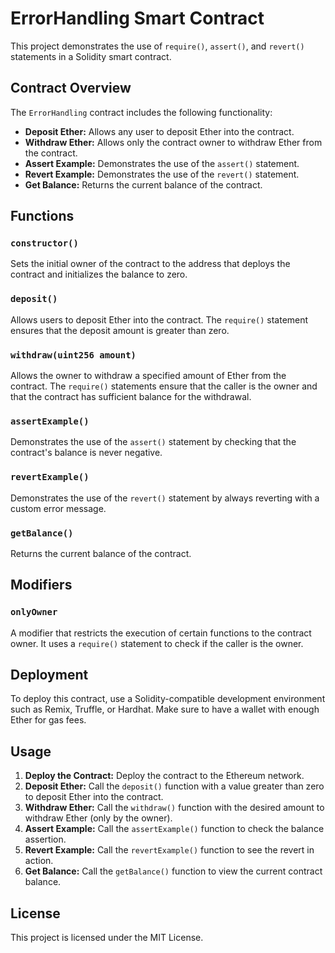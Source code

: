 # ErrorHandling Smart Contract

This project demonstrates the use of `require()`, `assert()`, and `revert()` statements in a Solidity smart contract.

## Contract Overview

The `ErrorHandling` contract includes the following functionality:

- **Deposit Ether:** Allows any user to deposit Ether into the contract.
- **Withdraw Ether:** Allows only the contract owner to withdraw Ether from the contract.
- **Assert Example:** Demonstrates the use of the `assert()` statement.
- **Revert Example:** Demonstrates the use of the `revert()` statement.
- **Get Balance:** Returns the current balance of the contract.

## Functions

### `constructor()`

Sets the initial owner of the contract to the address that deploys the contract and initializes the balance to zero.

### `deposit()`

Allows users to deposit Ether into the contract. The `require()` statement ensures that the deposit amount is greater than zero.

### `withdraw(uint256 amount)`

Allows the owner to withdraw a specified amount of Ether from the contract. The `require()` statements ensure that the caller is the owner and that the contract has sufficient balance for the withdrawal.

### `assertExample()`

Demonstrates the use of the `assert()` statement by checking that the contract's balance is never negative.

### `revertExample()`

Demonstrates the use of the `revert()` statement by always reverting with a custom error message.

### `getBalance()`

Returns the current balance of the contract.

## Modifiers

### `onlyOwner`

A modifier that restricts the execution of certain functions to the contract owner. It uses a `require()` statement to check if the caller is the owner.

## Deployment

To deploy this contract, use a Solidity-compatible development environment such as Remix, Truffle, or Hardhat. Make sure to have a wallet with enough Ether for gas fees.

## Usage

1. **Deploy the Contract:** Deploy the contract to the Ethereum network.
2. **Deposit Ether:** Call the `deposit()` function with a value greater than zero to deposit Ether into the contract.
3. **Withdraw Ether:** Call the `withdraw()` function with the desired amount to withdraw Ether (only by the owner).
4. **Assert Example:** Call the `assertExample()` function to check the balance assertion.
5. **Revert Example:** Call the `revertExample()` function to see the revert in action.
6. **Get Balance:** Call the `getBalance()` function to view the current contract balance.

## License

This project is licensed under the MIT License.

